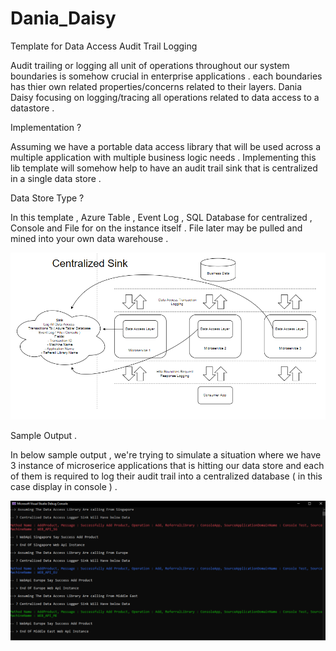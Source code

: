 # Dania_Daisy
Template for Data Access Audit Trail Logging

Audit trailing or logging all unit of operations throughout our system boundaries is somehow crucial in enterprise applications . each boundaries has thier own related properties/concerns related to their layers. Dania Daisy focusing on logging/tracing all operations related to data access to a datastore . 

Implementation ?

Assuming we have a portable data access library that will be used across a multiple application with multiple business logic needs . Implementing this lib template will somehow help to have an audit trail sink that is centralized in a single data store . 

Data Store Type ? 

In this template ,  Azure Table , Event Log , SQL Database  for centralized , Console and File for on the instance itself . File later may be pulled and mined into your own data warehouse .



![alt text](
https://github.com/wmadzha/Dania_Daisy/blob/master/assets/Centralized%20Sink.png?raw=true)


Sample Output . 

In below sample output , we're trying to simulate a situation where we have 3 instance of microserice applications that is hitting our data store and each of them is required to log their audit trail into a centralized database ( in this case display in console ) . 

![alt text](
https://github.com/wmadzha/Dania_Daisy/blob/master/assets/Sample%20Dania%20Daisy%20Output.png?raw=true)
